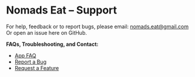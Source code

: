 # Nomads Eat – Support

For help, feedback or to report bugs, please email: nomads.eat@gmail.com
Or open an issue here on GitHub.

**FAQs, Troubleshooting, and Contact:**
- [App FAQ](#)
- [Report a Bug](#)
- [Request a Feature](#)
